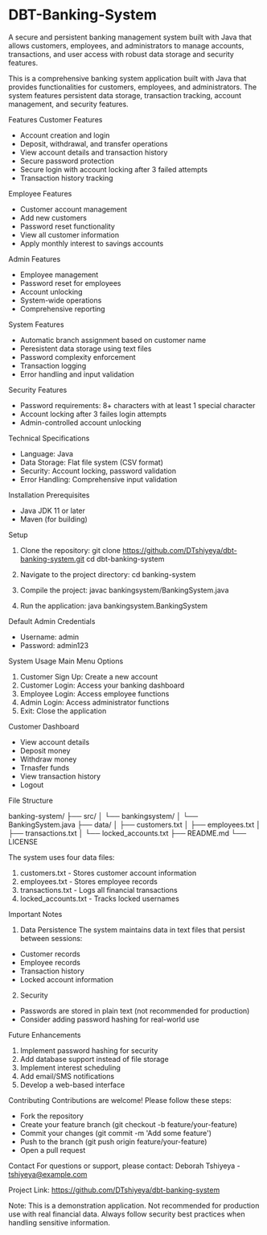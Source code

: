 # DBT-Banking-System
A secure and persistent banking management system built with Java that allows customers, employees, and administrators to manage accounts, transactions, and user access with robust data storage and security features.

This  is a comprehensive banking system application built with Java that provides functionalities for customers, employees, and administrators. The system features persistent data storage, transaction tracking, account management, and security features.

Features
Customer Features
* Account creation and login
* Deposit, withdrawal, and transfer operations
* View account details and transaction history
* Secure password protection
* Secure login with account locking after 3 failed attempts
* Transaction history tracking

Employee Features
* Customer account management
* Add new customers
* Password reset functionality
* View all customer information
* Apply monthly interest to savings accounts

Admin Features
* Employee management
* Password reset for employees
* Account unlocking
* System-wide operations
* Comprehensive reporting

System Features
* Automatic branch assignment based on customer name
* Peresistent data storage using text files
* Password complexity enforcement
* Transaction logging
* Error handling and input validation

Security Features
* Password requirements: 8+ characters with at least 1 special character
* Account locking after 3 failes login attempts
* Admin-controlled account unlocking 

Technical Specifications
* Language: Java
* Data Storage: Flat file system (CSV format)
* Security: Account locking, password validation
* Error Handling: Comprehensive input validation

Installation
Prerequisites
* Java JDK 11 or later
* Maven (for building)

Setup
1. Clone the repository:
   git clone https://github.com/DTshiyeya/dbt-banking-system.git
   cd dbt-banking-system

2. Navigate to the project directory:
   cd banking-system

3. Compile the project:
   javac bankingsystem/BankingSystem.java

4. Run the application:
   java bankingsystem.BankingSystem

Default Admin Credentials
* Username: admin
* Password: admin123

System Usage
Main Menu Options
1. Customer Sign Up: Create a new account
2. Customer Login: Access your banking dashboard
3. Employee Login: Access employee functions
4. Admin Login: Access administrator functions
5. Exit: Close the application

Customer Dashboard
* View account details
* Deposit money
* Withdraw money
* Trnasfer funds
* View transaction history
* Logout 

File Structure

banking-system/
├── src/
│   └── bankingsystem/
│       └── BankingSystem.java
├── data/
│   ├── customers.txt
│   ├── employees.txt
│   ├── transactions.txt
│   └── locked_accounts.txt
├── README.md
└── LICENSE

The system uses four data files:
1. customers.txt - Stores customer account information
2. employees.txt - Stores employee records
3. transactions.txt - Logs all financial transactions
4. locked_accounts.txt  - Tracks locked usernames

Important Notes
1. Data Persistence
The system maintains data in text files that persist between sessions:
  * Customer records
  * Employee records
  * Transaction history
  * Locked account information

2. Security
* Passwords are stored in plain text (not recommended for production)
* Consider adding password hashing for real-world use

Future Enhancements
1. Implement password hashing for security
2. Add database support instead of file storage
3. Implement interest scheduling
4. Add email/SMS notifications
5. Develop a web-based interface

Contributing
Contributions are welcome! Please follow these steps:
* Fork the repository
* Create your feature branch (git checkout -b feature/your-feature)
* Commit your changes (git commit -m 'Add some feature')
* Push to the branch (git push origin feature/your-feature)
* Open a pull request

Contact
For questions or support, please contact:
Deborah Tshiyeya - tshiyeya@example.com

Project Link: https://github.com/DTshiyeya/dbt-banking-system

Note: This is a demonstration application. Not recommended for production use with real financial data. Always follow security best practices when handling sensitive information.
